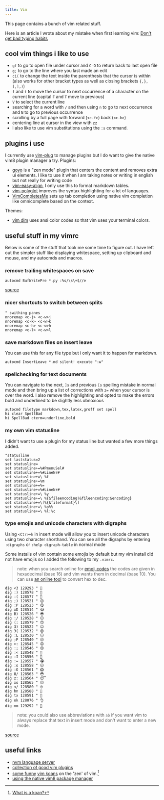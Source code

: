 ```yaml
---
title: Vim
---
```


This page contains a bunch of vim related stuff.

Here is an article I wrote about my mistake when first learning vim:  [Don't get bad typing habits](/blog/completed/2020-10-10-touch-typing-and-vim.md)

## cool vim things i like to use

- ``gf`` to go to open file under cursor and ``C-O`` to return back to last open file
- ``g;`` to go to the line where you last made an edit
- ``ci(`` to change the text inside the parenthesis that the cursor is within (also works for other bracket types as well as closing brackets ``{,},[,],)``)
- ``f`` and ``t`` to move the cursor to next occurrence of a character on the current line (capital ``F`` and ``T`` move to previous)
- ``V`` to select the current line
- searching for a word with ``/`` and then using ``n`` to go to next occurrence and ``N`` to go to previous occurrence
- scrolling by a full page with forward (``<c-f>``) back (``<c-b>``)
- centering line at cursor in the view with ``zz``
- I also like to use vim substitutions using the ``:s`` command.

## plugins i use

I currently use [vim-plug](https://github.com/junegunn/vim-plug) to manage plugins but I do want to give the native vim8 plugin manager a try.
Plugins:

- [goyo](https://github.com/junegunn/goyo.vim) is a "zen mode" plugin that centers the content and removes extra ui elements. I like to use it when I am taking notes or writing in english but not really for writing code
- [vim-easy-align](https://github.com/junegunn/vim-easy-align), I only use this to format markdown tables.
- [vim-polyglot](https://github.com/sheerun/vim-polyglot) improves the syntax highlighting for a lot of languages.
- [VimCompletesMe](https://github.com/ackyshake/VimCompletesMe) sets up tab completion using native vim completion like omnicomplete based on the context.

Themes:

- [vim dim](https://github.com/jeffkreeftmeijer/vim-dim) uses ansi color codes so that vim uses your terminal colors.

## useful stuff in my vimrc

Below is some of the stuff that took me some time to figure out.
I have left out the simpler stuff like displaying whitespace, setting up clipboard and mouse, and my autocmds and macros.

### remove trailing whitespaces on save

```vim
autocmd BufWritePre *.py :%s/\s\+$//e
```

[source](https://vim.fandom.com/wiki/Remove_unwanted_spaces)

### nicer shortcuts to switch between splits

```vim
" swithing panes
nnoremap <c-j> <c-w>j
nnoremap <c-k> <c-w>k
nnoremap <c-h> <c-w>h
nnoremap <c-l> <c-w>l
```

### save markdown files on insert leave

You can use this for any file type but i only want it to happen for markdown.

```vim
autocmd InsertLeave *.md silent! execute ":w"
```

### spellchecking for text documents

You can navigate to the next, ``]s`` and previous ``[s`` spelling mistake in normal mode and then bring up a list of corrections with ``z=`` when your cursor is over the word.
I also remove the highlighting and opted to make the errors bold and underlined to be slightly less obnoxious

```vim
autocmd filetype markdown,tex,latex,groff set spell
hi clear SpellBad
hi SpellBad cterm=underline,bold
```

### my own vim statusline

I didn't want to use a plugin for my status line but wanted a few more things added.

```vim
"statusline
set laststatus=2
set statusline=
set statusline+=%#PmenuSel#
set statusline+=%#LineNr#
set statusline+=\ %f
set statusline+=%m
set statusline+=%=
set statusline+=%#LineNr#
set statusline+=\ %y
set statusline+=\ %{&fileencoding?&fileencoding:&encoding}
set statusline+=\[%{&fileformat}\]
set statusline+=\ %p%%
set statusline+=\ %l:%c
```

### type emojis and unicode characters with digraphs

Using ``<Ctr>+k`` in insert mode will allow you to insert unicode characters using two character shorthand.
You can see all the digraphs by entering ``:digraphs`` or ``:help digraph-table`` in normal mode

Some installs of vim contain some emojis by default but my vim install did not have emojis so I added the following to my ``.vimrc``.

> note: when you search online for [emoji codes](https://unicode.org/emoji/charts/full-emoji-list.html) the codes are given in hexadecimal (base 16) and vim wants them in decimal (base 10). You can use [an online tool](https://www.binaryhexconverter.com/hex-to-decimal-converter) to convert hex to dec.

```vim
dig <3 129293 " 🤍
dig :) 128578 " 🙂
dig :( 128577 " 🙁
dig ;) 128521 " 😉
dig :P 128523 " 😋
dig xD 128514 " 😂
dig B) 128526 " 😎
dig :/ 128528 " 😐
dig (: 128579 " 🙃
dig 3) 128522 " 😊
dig 3( 128532 " 😔
dig :L 128530 " 😒
dig ;P 128540 " 😜
dig >: 128545 " 😡
dig :; 128546 " 😢
dig :< 128548 " 😤
dig :I 128556 " 😬
dig := 128557 " 😭
dig :o 128558 " 😮
dig :O 128561 " 😱
dig 8/ 128563 " 😳
dig z: 128564 " 😴
dig xo 128565 " 😵
dig </ 128580 " 🙄
dig hn 128588 " 🙌
dig tx 128591 " 🙏
dig ok 128076 " 👌
dig mm 129292 " 🤌
```

> note: you could also use abbreviations with ``ab`` if you want vim to always replace that text in insert mode and don't want to enter a new mode.

[source](https://lual.dev/blog/how-to-use-emojis-with-vim/)

## useful links

- [nvm language server](https://github.com/neovim/nvim-lspconfig)
- [collection of good vim plugins](https://www.vi-improved.org/plugins/)
- [some funny](https://blog.samwhited.com/2015/04/the-dharma-of-vi/) [vim koans](https://blog.sanctum.geek.nz/vim-koans/) on the 'zen' of vim.[^1]
- [using the native vim8 package manager](https://shapeshed.com/vim-packages/)

[^1]: [What is a koan?](https://en.wikipedia.org/wiki/Koan)
